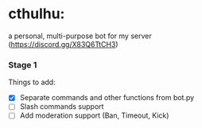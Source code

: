 # cthulhu: 
a personal, multi-purpose bot for my server (https://discord.gg/X83Q6TtCH3)

### Stage 1 
Things to add: 
- [x] Separate commands and other functions from bot.py
- [ ] Slash commands support
- [ ] Add moderation support \(Ban, Timeout, Kick)
